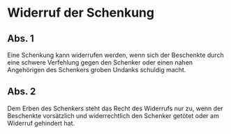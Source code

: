 # Widerruf der Schenkung



## Abs. 1

 Eine Schenkung kann widerrufen werden, wenn sich der Beschenkte durch eine schwere Verfehlung gegen den Schenker oder einen nahen Angehörigen des Schenkers groben Undanks schuldig macht.

## Abs. 2

 Dem Erben des Schenkers steht das Recht des Widerrufs nur zu, wenn der Beschenkte vorsätzlich und widerrechtlich den Schenker getötet oder am Widerruf gehindert hat. 

